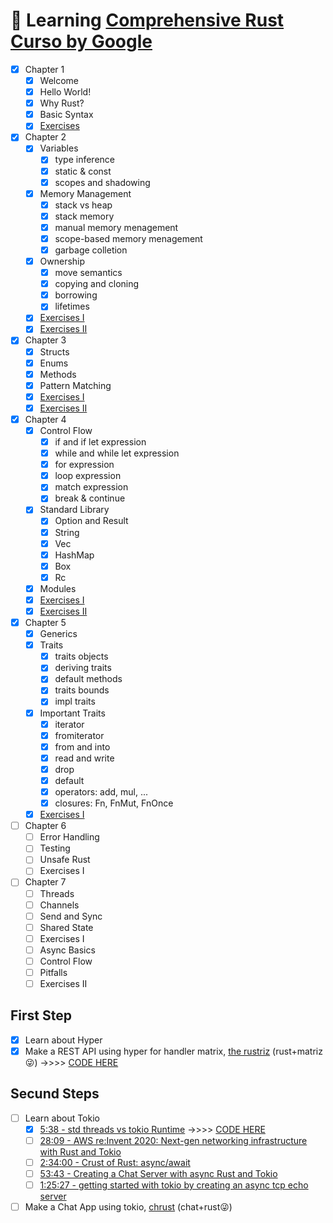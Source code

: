 # 🦀 Learning [Comprehensive Rust Curso by Google](https://google.github.io/comprehensive-rust/)

- [x] Chapter 1
  - [x] Welcome
  - [x] Hello World!
  - [x] Why Rust?
  - [x] Basic Syntax
  - [x] [Exercises](./chapter-1/rustriz/src/domain/matrix.rs)
- [x] Chapter 2
  - [x] Variables
      - [x] type inference
      - [x] static & const
      - [x] scopes and shadowing
  - [x] Memory Management
      - [x] stack vs heap
      - [x] stack memory
      - [x] manual memory menagement
      - [x] scope-based memory menagement
      - [x] garbage colletion
  - [x] Ownership
      - [x] move semantics
      - [x] copying and cloning
      - [x] borrowing
      - [x] lifetimes
  - [x] [Exercises I](./chapter-2/ownership/exercicios/ex-01/src/main.rs)
  - [x] [Exercises II](./chapter-2/ownership/exercicios/ex-02/src/main.rs)
- [x] Chapter 3
  - [x] Structs
  - [x] Enums
  - [x] Methods
  - [x] Pattern Matching
  - [x] [Exercises I](./chapter-3/methods/exe-01/)
  - [x] [Exercises II](./chapter-3/methods/exe-02/)
- [x] Chapter 4
  - [x] Control Flow
    - [x] if and if let expression
    - [x] while and while let expression
    - [x] for expression
    - [x] loop expression
    - [x] match expression
    - [x] break & continue
  - [x] Standard Library
    - [x] Option and Result
    - [x] String
    - [x] Vec
    - [x] HashMap
    - [x] Box
    - [x] Rc
  - [x] Modules
  - [x] [Exercises I](./chapter-4/exe-01/)
  - [x] [Exercises II](./chapter-4/exe-02/)
- [x] Chapter 5
  - [x] Generics
  - [x] Traits
    - [x] traits objects
    - [x] deriving traits
    - [x] default methods
    - [x] traits bounds
    - [x] impl traits
  - [x] Important Traits
    - [x] iterator
    - [x] fromiterator
    - [x] from and into
    - [x] read and write
    - [x] drop
    - [x] default
    - [x] operators: add, mul, ...
    - [x] closures: Fn, FnMut, FnOnce
  - [x] [Exercises I](./chapter-5/exe-01/)
- [ ] Chapter 6
  - [ ] Error Handling
  - [ ] Testing
  - [ ] Unsafe Rust
  - [ ] Exercises I
- [ ] Chapter 7
  - [ ] Threads
  - [ ] Channels
  - [ ] Send and Sync
  - [ ] Shared State
  - [ ] Exercises I
  - [ ] Async Basics
  - [ ] Control Flow
  - [ ] Pitfalls
  - [ ] Exercises II

## First Step

- [x] Learn about Hyper
- [x] Make a REST API using hyper for handler matrix, [the rustriz](https://github.com/olivmath/rustriz) (rust+matriz😜) ->>>> [CODE HERE](./chapter-1/rustriz/)

## Secund Steps

- [ ] Learn about Tokio
  - [x] [5:38 - std threads vs tokio Runtime](https://www.youtube.com/watch?v=2WXNY1ppTzY) ->>>> [CODE HERE](./chapter-2/threads/)
  - [ ] [28:09 - AWS re:Invent 2020: Next-gen networking infrastructure with Rust and Tokio](https://www.youtube.com/watch?v=MZyleK8elPk)
  - [ ] [2:34:00 - Crust of Rust: async/await](https://www.youtube.com/watch?v=ThjvMReOXYM)
  - [ ] [53:43 - Creating a Chat Server with async Rust and Tokio](https://www.youtube.com/watch?v=T2mWg91sx-o)
  - [ ] [1:25:27 - getting started with tokio by creating an async tcp echo server](https://www.youtube.com/watch?v=DJzgUmH30h8)
- [ ] Make a Chat App using tokio, [chrust]() (chat+rust😜)

